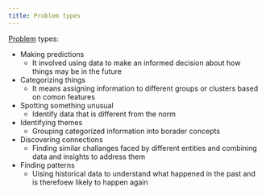```yaml
---
title: Problem types
---
```

[Problem](danielesalvatore/data-analysts/ask/problem.md) types:
- Making predictions
	- It involved using data to make an informed decision about how things may be in the future
- Categorizing things
	- It means assigning information to different groups or clusters based on comon features
- Spotting something unusual
	- Identify data that is different from the norm
- Identifying themes
	- Grouping categorized information into borader concepts
- Discovering connections
	- Finding similar challanges faced by different entities and combining data and insights to address them
- Finding patterns
	- Uising historical data to understand what happened in the past and is therefoew likely to happen again